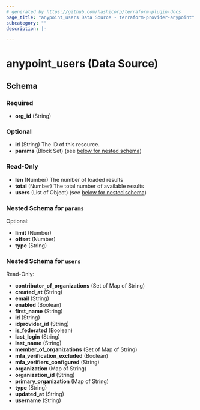 ```yaml
---
# generated by https://github.com/hashicorp/terraform-plugin-docs
page_title: "anypoint_users Data Source - terraform-provider-anypoint"
subcategory: ""
description: |-
  
---
```


# anypoint_users (Data Source)





<!-- schema generated by tfplugindocs -->
## Schema

### Required

- **org_id** (String)

### Optional

- **id** (String) The ID of this resource.
- **params** (Block Set) (see [below for nested schema](#nestedblock--params))

### Read-Only

- **len** (Number) The number of loaded results
- **total** (Number) The total number of available results
- **users** (List of Object) (see [below for nested schema](#nestedatt--users))

<a id="nestedblock--params"></a>
### Nested Schema for `params`

Optional:

- **limit** (Number)
- **offset** (Number)
- **type** (String)


<a id="nestedatt--users"></a>
### Nested Schema for `users`

Read-Only:

- **contributor_of_organizations** (Set of Map of String)
- **created_at** (String)
- **email** (String)
- **enabled** (Boolean)
- **first_name** (String)
- **id** (String)
- **idprovider_id** (String)
- **is_federated** (Boolean)
- **last_login** (String)
- **last_name** (String)
- **member_of_organizations** (Set of Map of String)
- **mfa_verification_excluded** (Boolean)
- **mfa_verifiers_configured** (String)
- **organization** (Map of String)
- **organization_id** (String)
- **primary_organization** (Map of String)
- **type** (String)
- **updated_at** (String)
- **username** (String)


